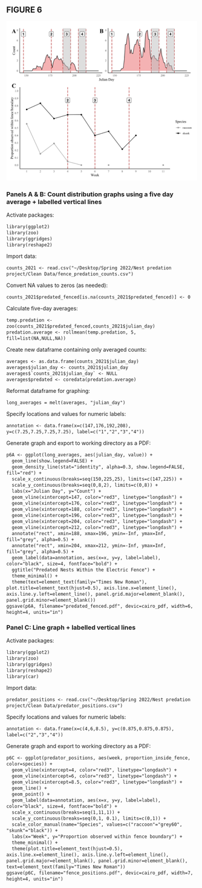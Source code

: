 ## FIGURE 6

<img src="/Graphics/Figure_6.jpg" alt="Figure 2"/>

### Panels A & B: Count distribution graphs using a five day average + labelled vertical lines

Activate packages:
```
library(ggplot2)
library(zoo)
library(ggridges)
library(reshape2)
```
Import data:
```
counts_2021 <- read.csv("~/Desktop/Spring 2022/Nest predation project/Clean Data/fence_predation_counts.csv")
```
Convert NA values to zeros (as needed):
```
counts_2021$predated_fenced[is.na(counts_2021$predated_fenced)] <- 0
```
Calculate five-day averages:
```
temp.predation <-zoo(counts_2021$predated_fenced,counts_2021$julian_day)
predation.average <- rollmean(temp.predation, 5, fill=list(NA,NULL,NA))
```
Create new dataframe containing only averaged counts:
```
averages <- as.data.frame(counts_2021$julian_day)
averages$julian_day <- counts_2021$julian_day
averages$`counts_2021$julian_day` <- NULL
averages$predated <- coredata(predation.average)
```
Reformat dataframe for graphing:
```
long_averages = melt(averages, "julian_day")
```
Specify locations and values for numeric labels:
```
annotation <- data.frame(x=c(147,176,192,208), y=c(7.25,7.25,7.25,7.25), label=c("1","2","3","4"))
```
Generate graph and export to working directory as a PDF:
```
p6A <- ggplot(long_averages, aes(julian_day, value)) +
  geom_line(show.legend=FALSE) +
  geom_density_line(stat="identity", alpha=0.3, show.legend=FALSE, fill="red") +
  scale_x_continuous(breaks=seq(150,225,25), limits=c(147,225)) +
  scale_y_continuous(breaks=seq(0,8,2), limits=c(0,8)) +
  labs(x="Julian Day", y="Count") +
  geom_vline(xintercept=147, color="red3", linetype="longdash") +
  geom_vline(xintercept=176, color="red3", linetype="longdash") +
  geom_vline(xintercept=188, color="red3", linetype="longdash") +
  geom_vline(xintercept=196, color="red3", linetype="longdash") +
  geom_vline(xintercept=204, color="red3", linetype="longdash") +
  geom_vline(xintercept=212, color="red3", linetype="longdash") +
  annotate("rect", xmin=188, xmax=196, ymin=-Inf, ymax=Inf, fill="grey", alpha=0.5) +
  annotate("rect", xmin=204, xmax=212, ymin=-Inf, ymax=Inf, fill="grey", alpha=0.5) +
  geom_label(data=annotation, aes(x=x, y=y, label=label), color="black", size=4, fontface="bold") +
  ggtitle("Predated Nests Within the Electric Fence") +
  theme_minimal() +
  theme(text=element_text(family="Times New Roman"), plot.title=element_text(hjust=0.5), axis.line.x=element_line(), axis.line.y.left=element_line(), panel.grid.major=element_blank(), panel.grid.minor=element_blank())
ggsave(p6A, filename="predated_fenced.pdf", devic=cairo_pdf, width=6, height=4, units="in")
```

### Panel C: Line graph + labelled vertical lines
Activate packages:
```
library(ggplot2)
library(zoo)
library(ggridges)
library(reshape2)
library(car)
```
Import data:
```
predator_positions <- read.csv("~/Desktop/Spring 2022/Nest predation project/Clean Data/predator_positions.csv")
```
Specify locations and values for numeric labels:
```
annotation <- data.frame(x=c(4,6,8.5), y=c(0.875,0.875,0.875), label=c("2","3","4"))
```
Generate graph and export to working directory as a PDF:
```
p6C <- ggplot(predator_positions, aes(week, proportion_inside_fence, color=species)) +
  geom_vline(xintercept=4, color="red3", linetype="longdash") +
  geom_vline(xintercept=6, color="red3", linetype="longdash") +
  geom_vline(xintercept=8.5, color="red3", linetype="longdash") +
  geom_line() +
  geom_point() +
  geom_label(data=annotation, aes(x=x, y=y, label=label), color="black", size=4, fontface="bold") +
  scale_x_continuous(breaks=seq(1,11,1)) +
  scale_y_continuous(breaks=seq(0,1, 0.1), limits=c(0,1)) +
  scale_color_manual(name="Species", values=c("raccoon"="grey60", "skunk"="black")) +
  labs(x="Week", y="Proportion observed within fence boundary") +
  theme_minimal() +
  theme(plot.title=element_text(hjust=0.5), axis.line.x=element_line(), axis.line.y.left=element_line(), panel.grid.major=element_blank(), panel.grid.minor=element_blank(), text=element_text(family="Times New Roman"))
ggsave(p6C, filename="fence_positions.pdf", devic=cairo_pdf, width=7, height=4, units="in")
```
